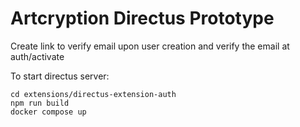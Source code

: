 # Artcryption Directus Prototype

Create link to verify email upon user creation and verify the email at auth/activate

To start directus server:

```console
cd extensions/directus-extension-auth
npm run build
docker compose up
```
